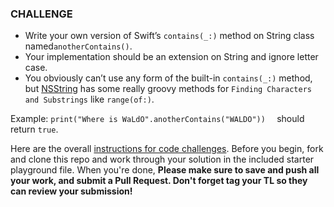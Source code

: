 ### CHALLENGE

 - Write your own version of Swift’s ```contains(_:)``` method on String class named```anotherContains()```.
 - Your implementation should be an extension on String and ignore letter case.
 - You obviously can’t use any form of the built-in ```contains(_:)``` method, but [NSString](https://developer.apple.com/documentation/foundation/nsstring) has some really groovy methods for ```Finding Characters and Substrings``` like ```range(of:)```.
 

Example: `print("Where is WaLdO".anotherContains("WALDO")) 
` should return `true`.

Here are the overall [instructions for code challenges](https://github.com/LambdaSchool/ios-code-challenge-instructions). Before you begin, fork and clone this repo and work through your solution in the included starter playground file. When you're done, **Please make sure to save and push all your work, and submit a Pull Request. Don't forget tag your TL so they can review your submission!**
